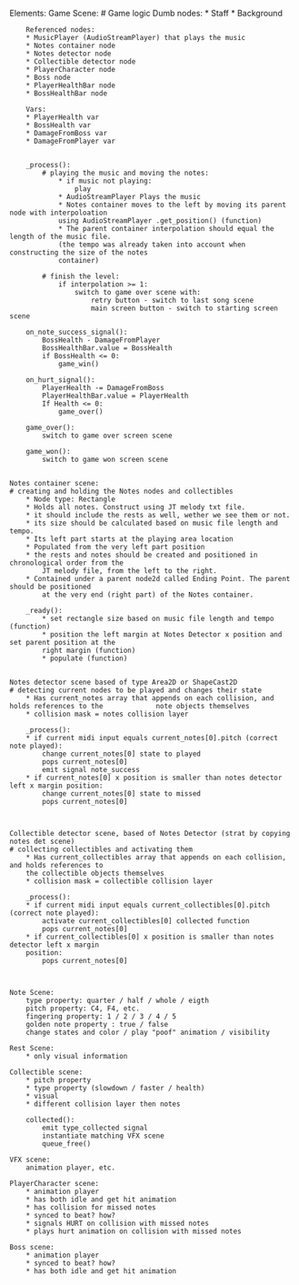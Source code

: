 Elements:
	Game Scene:
	# Game logic
		Dumb nodes:
		* Staff
		* Background
	
		Referenced nodes:
		* MusicPlayer (AudioStreamPlayer) that plays the music
		* Notes container node
		* Notes detector node
		* Collectible detector node
		* PlayerCharacter node
		* Boss node
		* PlayerHealthBar node
		* BossHealthBar node
		
		Vars:
		* PlayerHealth var
		* BossHealth var
		* DamageFromBoss var
		* DamageFromPlayer var


		_process():
			# playing the music and moving the notes:
				* if music not playing:
					play
				* AudioStreamPlayer Plays the music
				* Notes container moves to the left by moving its parent node with interpoloation
				using AudioStreamPlayer .get_position() (function)
				* The parent container interpolation should equal the length of the music file.
				(the tempo was already taken into account when constructing the size of the notes
				container)
			
			# finish the level:
				if interpolation >= 1:
					switch to game over scene with:
						retry button - switch to last song scene
						main screen button - switch to starting screen scene
		
		on_note_success_signal():
			BossHealth - DamageFromPlayer
			BossHealthBar.value = BossHealth
			if BossHealth <= 0:
				game_win()
		
		on_hurt_signal():
			PlayerHealth -= DamageFromBoss
			PlayerHealthBar.value = PlayerHealth
			If Health <= 0:
				game_over()
		
		game_over():
			switch to game over screen scene
		
		game_won():
			switch to game won screen scene


	Notes container scene:
	# creating and holding the Notes nodes and collectibles
		* Node type: Rectangle
		* Holds all notes. Construct using JT melody txt file.
		* it should include the rests as well, wether we see them or not.
		* its size should be calculated based on music file length and tempo.
		* Its left part starts at the playing area location
		* Populated from the very left part position
		* the rests and notes should be created and positioned in chronological order from the
			JT melody file, from the left to the right.
		* Contained under a parent node2d called Ending Point. The parent should be positioned
			at the very end (right part) of the Notes container.
		
		_ready():
			* set rectangle size based on music file length and tempo (function)
			* position the left margin at Notes Detector x position and set parent position at the
			right margin (function)
			* populate (function)
		
	
	Notes detector scene based of type Area2D or ShapeCast2D
	# detecting current nodes to be played and changes their state
		* Has current_notes array that appends on each collision, and holds references to the 			  note objects themselves
		* collision mask = notes collision layer
		
		_process():
		* if current midi input equals current_notes[0].pitch (correct note played):
		 	change current_notes[0] state to played
		 	pops current_notes[0]
			emit signal note_success
		* if current_notes[0] x position is smaller than notes detector left x margin position:
			change current_notes[0] state to missed
			pops current_notes[0]
		
	
	
	Collectible detector scene, based of Notes Detector (strat by copying notes det scene)
	# collecting collectibles and activating them
		* Has current_collectibles array that appends on each collision, and holds references to
		the collectible objects themselves
		* collision mask = collectible collision layer
		
		_process():
		* if current midi input equals current_collectibles[0].pitch (correct note played):
		 	activate current_collectibles[0] collected function
		 	pops current_notes[0]
		* if current_collectibles[0] x position is smaller than notes detector left x margin
		position:
			pops current_notes[0]
		
		
	
	Note Scene:
		type property: quarter / half / whole / eigth
		pitch property: C4, F4, etc.
		fingering property: 1 / 2 / 3 / 4 / 5
		golden note property : true / false
		change states and color / play "poof" animation / visibility
			
	Rest Scene:
		* only visual information
	
	Collectible scene:
		* pitch property
		* type property (slowdown / faster / health)
		* visual
		* different collision layer then notes
		
		collected():
			emit type_collected signal
			instantiate matching VFX scene
			queue_free()
	
	VFX scene:
		animation player, etc.
	
	PlayerCharacter scene:
		* animation player
		* has both idle and get hit animation
		* has collision for missed notes
		* synced to beat? how?
		* signals HURT on collision with missed notes
		* plays hurt animation on collision with missed notes
	
	Boss scene:
		* animation player
		* synced to beat? how?
		* has both idle and get hit animation
